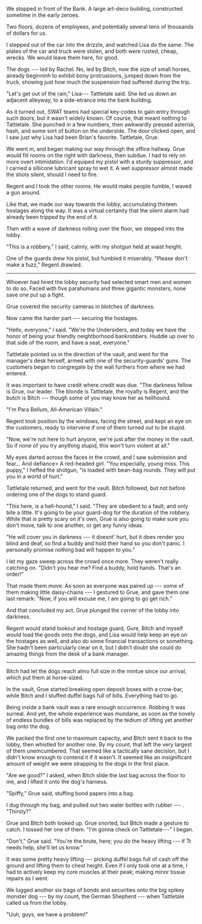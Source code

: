 We stopped in front of the Bank. A large art-deco building, constructed sometime in the early zeroes.

Two floors, dozens of employees, and potentially several tens of thousands of dollars for us.

I stepped out of the car into the drizzle, and watched Lisa do the same. The plates of the car and
truck were stolen, and both were rusted, cheap, wrecks. We would leave them here, for good.

The dogs --- led by Rachel. No, led by Bitch, now the size of small horses, already beginninh to exhibit
bony protrusioons, jumped down from the truck, showing just how much the suspension had
suffered during the trip.

"Let's get out of the rain," Lisa--- Tattletale said. She led us down an adjacent alleyway, to a side-etrance
into the bank building.

As it turned out, SWAT teams had special key-codes to gain entry through such doors, but it wasn't widely
known. Of course, that meant nothing to Tattletale. She punched in a few numbers, then awkwardly pressed
asterisk, hash, and some sort of button on the underside. The door clicked open, and I saw just why Lisa
had been Brian's favorite. Tattletale, Grue.

We went in, and began making our way through the office hallway. Grue would fill rooms on the right with darkness, then
subdue. I had to rely on more overt intimidation. I'd equiped my pistol with a sturdy suppressor,
and I carried a sillicone lubricant spray to wet it. A wet suppressor almost made the shots silent, should
I need to fire.

Regent and I took the other rooms. He would make people fumble, I waved a gun around.

Like that, we made our way towards the lobby, accumulating thirteen hostages along the way.
It was a virtual certanity that the silent alarm had already been tripped by the end of it.

Then with a wave of darkness rolling over the floor, we stepped into the lobby.

"This is a robbery," I said, calmly, with my shotgun held at waist height.

One of the guards drew his pistol, but fumbled it miserably.
"Please don't make a fuzz," Regent drawled.

----

Whoever had hired the lobby security had selected smart men and women to do so. Faced with five parahumans
and three gigantic monsters, none save one put up a fight.

Grue covered the security cameras in blotches of darkness.

Now came the harder part --- securing the hostages.

"Hello, everyone," I said. "We're the Undersiders, and today we have the honor of being your
friendly neightborhood bankrobbers. Huddle up over to that side of the room, and have a seat, everyone."

Tattletale pointed us in the direction of the vault, and went for the manager's desk herself,
armed with one of the security-guards' guns. The customers began to congregate by the wall furthers from
where we had entered.

It was important to have credit where credit was due. "The darkness fellow is Grue, our leader. The blonde
is Tattletale, the royalty is Regent, and the butch is Bitch --- though some of you may know her as hellhound.

"I'm Para Bellum, All-American Villain."

Regent took position by the windows, facing the street, and kept an eye on the customers, ready to intervene
if one of them turned out to be stupid.

"Now, we're not here to hurt anyone, we're just after the money in the vault. So if none of you try anything
stupid, this won't turn violent at all."

My eyes darted across the faces in the crowd, and I saw submission and fear... And defiance> A red-headed girl.
"You especially, young miss. This puppy," I hefted the shotgun, "is loaded with bean-bag rounds. They will put
you in a world of hurt."

Tattletale returned, and went for the vault. Bitch followed, but not before ordering one of the dogs to stand guard.

"This here, is a hell-hound," I said. "They are obedient to a fault, and only bite a little. It's
going to be your guard-dog for the duration of the robbery. While that is pretty scary on it's own,
Grue is also going to make sure you don't move, talk to one another, or get any funny ideas.

"He will cover you in darkness --- it doesnt' hurt, but it does render you blind and deaf, so find
a buddy and hold their hand so you don't panic. I personally promise nothing bad will happen to you."

I let my gaze sweep across the crowd once more. They weren't really catching on. "Didn't you hear
me? Find a buddy, hold hands. That's an order!"

That made them move. As soon as everyone was paired up --- some of them making little daisy-chains ---
I gestured to Grue, and gave them one last remark: "Now, if you will excuse me, I am going to go get rich."

And that concluded my act. Grue plunged the corner of the lobby into darkness.

Regent would stand lookout and hostage guard, Gure, Bitch and myself would load
the goods onto the dogs, and Lisa would help keep an eye on the hostages as well, and also do some financial
transactions or something. She hadn't been particularly clear on it, but I didn't doubt she could do amazing things
from the desk of a bank manager.

----

Bitch had let the dogs reach almo full size in the mintue since our arrival, which put
them at horse-sized.

In the vault, Grue started breaking open deposit boxes with a crow-bar, while Bitch
and I stuffed duffel bags full of bills. Everything had to go.

Being inside a bank vault was a rare enough occurrence. Robbing it was surreal. And yet,
the whole experience was mundane, as soon as the novely of endless bundles of bills was
replaced by the tedium of lifting yet another bag onto the dog.

We packed the first one to maximum capacity, and Bitch sent it back to the lobby, then whistled
for another one. By my count, that left the very largest of them unemcumbered. That seemed
like a tactically sane decision, but I didn't know enough to contend it if it wasn't. It
seemed like an insignificant amount of weight we were strapping to the dogs in the first place.

"Are we good?" I asked, when Bitch slide the last bag across the floor to me, and I lifted it onto
the dog's harness.

"Spiffy," Grue said, stuffing bond papers into a bag.

I dug through my bag, and pulled out two water bottles with rubber --- . "Thirsty?"

Grue and Bitch both looked up. Grue snorted, but Bitch made a gesture to catch. I tossed her one of them.
"I'm gonna check on Tattletale---" I began.

"Don't," Grue said. "You're the brute, here; you do the heavy lifting --- if Tt needs help, she'll let us know."

It was some pretty heavy lifting --- picking duffel bags full of cash off the ground and lifting them
to chest height. Even if I only took one at a time, I had to actively keep my core muscles at their peak;
making minor tissue repairs as I went.

We lugged another six bags of bonds and securities onto the big spikey monster dog --- by my count, the
German Shepherd --- when Tattletale called us from the lobby.

"Uuh, guys, we have a problem!"
